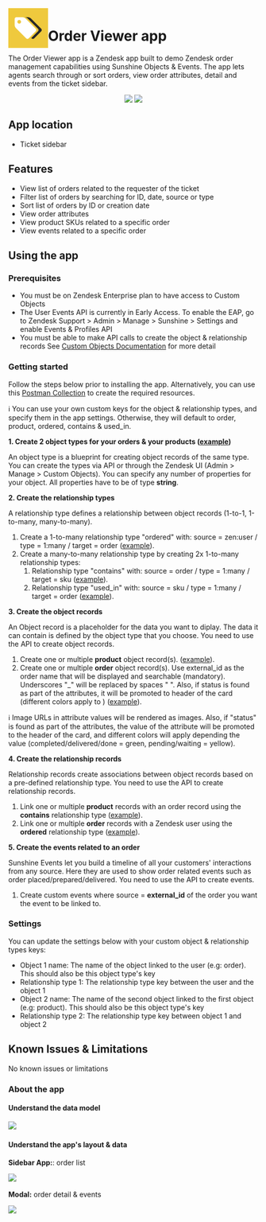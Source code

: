 <img src="./assets/logo.png" align="left" title="CTI app logo" alt="App Logo" width="80px" height="80px">

# Order Viewer app

The Order Viewer app is a Zendesk app built to demo Zendesk order management capabilities using Sunshine Objects & Events. The app lets agents search through or sort orders, view order attributes, detail and events from the ticket sidebar. 

<p align="center">
    <img src="https://cl.ly/a6aec9d3c22c/Screen%252520Recording%2525202019-07-16%252520at%25252002.54%252520pm.gif" width="600px">
    <img src="https://cl.ly/8ee21faf9855/Screen%252520Recording%2525202019-07-16%252520at%25252002.56%252520pm.gif" width="250px">
</p>

## App location

* Ticket sidebar

## Features

* View list of orders related to the requester of the ticket
* Filter list of orders by searching for ID, date, source or type
* Sort list of orders by ID or creation date
* View order attributes
* View product SKUs related to a specific order
* View events related to a specific order

## Using the app

### Prerequisites

* You must be on Zendesk Enterprise plan to have access to Custom Objects
* The User Events API is currently in Early Access. To enable the EAP, go to Zendesk Support > Admin > Manage > Sunshine > Settings and enable Events & Profiles API
* You must be able to make API calls to create the object & relationship records See [Custom Objects Documentation](https://developer.zendesk.com/rest_api/docs/custom-objects-api/introduction) for more detail 

### Getting started
Follow the steps below prior to installing the app. Alternatively, you can use this [Postman Collection](https://github.com/zendesk/pa_apps/tree/master/Misc/Postman) to create the required resources. 

ℹ️ You can use your own custom keys for the object & relationship types, and specify them in the app settings. Otherwise, they will default to order, product, ordered, contains & used_in.


**1. Create 2 object types for your orders & your products ([example](https://cl.ly/1187aed75e4e))**

An object type is a blueprint for creating object records of the same type. You can create the types via API or through the Zendesk UI (Admin > Manage > Custom Objects). You can specify any number of properties for your object. All properties have to be of type **string**.

**2. Create the relationship types**

A relationship type defines a relationship between object records (1-to-1, 1-to-many, many-to-many).

1. Create a 1-to-many relationship type "ordered" with: source = zen:user / type = 1:many / target = order ([example](https://cl.ly/1ab0faba7727)).
2. Create a many-to-many relationship type by creating 2x 1-to-many relationship types:
    1. Relationship type "contains" with: source = order / type = 1:many / target = sku ([example](https://cl.ly/6be6d7c32ef4)).
    2. Relationship type "used_in" with: source = sku / type = 1:many / target = order ([example](https://cl.ly/51d7586081ba)).

**3. Create the object records** 

An Object record is a placeholder for the data you want to diplay. The data it can contain is defined by the object type that you choose. You need to use the API to create object records.

1. Create one or multiple **product** object record(s). ([example](https://cl.ly/5ba80d331f14)).
2. Create one or multiple **order** object record(s). Use external_id as the order name that will be displayed and searchable (mandatory). Underscores "_" will be replaced by spaces " ". Also, if status is found as part of the attributes, it will be promoted to header of the card (different colors apply to ) ([example](https://cl.ly/a8eaec45ecaf)).

ℹ️ Image URLs in attribute values will be rendered as images. Also, if "status" is found as part of the attributes, the value of the attribute will be promoted to the header of the card, and different colors will apply depending the value (completed/delivered/done = green, pending/waiting = yellow).

**4. Create the relationship records** 

Relationship records create associations between object records based on a pre-defined relationship type. You need to use the API to create relationship records.

1. Link one or multiple **product** records with an order record using the **contains** relationship type ([example](https://cl.ly/f7a77abf5eb4)).
2. Link one or multiple **order** records with a Zendesk user using the **ordered** relationship type ([example](https://cl.ly/d31540eb7cfe)).

**5. Create the events related to an order** 

Sunshine Events let you build a timeline of all your customers' interactions from any source. Here they are used to show order related events such as order placed/prepared/delivered. You need to use the API to create events.

1. Create custom events where source = **external_id** of the order you want the event to be linked to. 

### Settings
You can update the settings below with your custom object & relationship types keys:

* Object 1 name: The name of the object linked to the user (e.g: order). This should also be this object type's key
* Relationship type 1: The relationship type key between the user and the object 1
* Object 2 name: The name of the second object linked to the first object (e.g: product). This should also be this object type's key
* Relationship type 2: The relationship type key between object 1 and object 2

## Known Issues & Limitations
No known issues or limitations

### About the app

#### Understand the data model
![](https://cl.ly/31f354bfa02a/QuickDBD-Order_Management_App-Data_Model.png)

#### Understand the app's layout & data

**Sidebar App:**: order list

![](https://cl.ly/003ef3c79340/Screenshot%2525202019-02-27%252520at%25252016.39.10.png)

**Modal:** order detail & events

![](https://cl.ly/24ccc327add0/Screenshot%2525202019-02-27%252520at%25252017.03.06.png)
